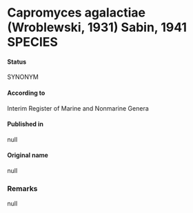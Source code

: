 # Capromyces agalactiae (Wroblewski, 1931) Sabin, 1941 SPECIES

#### Status
SYNONYM

#### According to
Interim Register of Marine and Nonmarine Genera

#### Published in
null

#### Original name
null

### Remarks
null